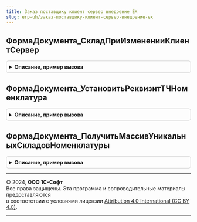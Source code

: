 ```yaml
---
title: Заказ поставщику клиент сервер внедрение ЕХ
slug: erp-uh/заказ-поставщику-клиент-сервер-внедрение-ех
---
```



## ФормаДокумента_СкладПриИзмененииКлиентСервер
<details style="margin: 1em 0; padding: 0.5em; border: 1px solid #ccc; border-radius: 6px;">

<summary style="font-weight: bold; cursor: pointer;">Описание, пример вызова</summary>

```bsl


Процедура ФормаДокумента_СкладПриИзмененииКлиентСервер(Объект) Экспорт
```

Пример вызова
```bsl
ЗаказПоставщикуКлиентСерверВнедрениеЕХ.ФормаДокумента_СкладПриИзмененииКлиентСервер(Объект) 
```
</details>

## ФормаДокумента_УстановитьРеквизитТЧНоменклатура
<details style="margin: 1em 0; padding: 0.5em; border: 1px solid #ccc; border-radius: 6px;">

<summary style="font-weight: bold; cursor: pointer;">Описание, пример вызова</summary>

```bsl

Процедура ФормаДокумента_УстановитьРеквизитТЧНоменклатура( Экспорт
```

Пример вызова
```bsl
ЗаказПоставщикуКлиентСерверВнедрениеЕХ.ФормаДокумента_УстановитьРеквизитТЧНоменклатура();
```
</details>

## ФормаДокумента_ПолучитьМассивУникальныхСкладовНоменклатуры
<details style="margin: 1em 0; padding: 0.5em; border: 1px solid #ccc; border-radius: 6px;">

<summary style="font-weight: bold; cursor: pointer;">Описание, пример вызова</summary>

```bsl

Функция ФормаДокумента_ПолучитьМассивУникальныхСкладовНоменклатуры( Экспорт
```

Пример вызова
```bsl
Результат = ЗаказПоставщикуКлиентСерверВнедрениеЕХ.ФормаДокумента_ПолучитьМассивУникальныхСкладовНоменклатуры();
```
</details>

---

© 2024, **ООО 1С-Софт**  
Все права защищены. Эта программа и сопроводительные материалы предоставляются  
в соответствии с условиями лицензии [Attribution 4.0 International (CC BY 4.0)](https://creativecommons.org/licenses/by/4.0/legalcode).

---
